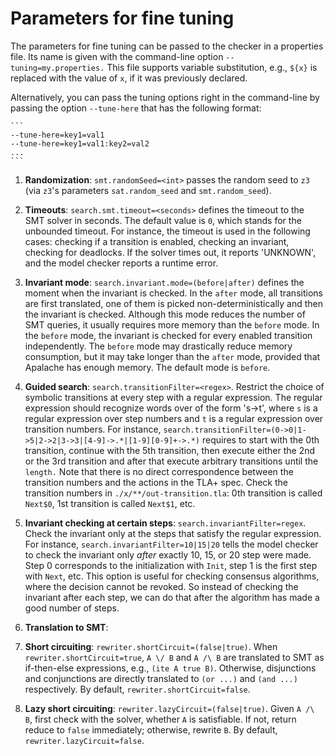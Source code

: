 Parameters for fine tuning
==========================

The parameters for fine tuning can be passed to the checker in a properties
file.  Its name is given with the command-line option `--tuning=my.properties.`
This file supports variable substitution, e.g., `${x}` is replaced with the
value of `x`, if it was previously declared.

Alternatively, you can pass the tuning options right in the command-line by
passing the option `--tune-here` that has the following format:
    
    ```
    --tune-here=key1=val1
    --tune-here=key1=val1:key2=val2
    ...
    ```

1. __Randomization__: `smt.randomSeed=<int>` passes the random seed to `z3`
(via `z3`'s parameters `sat.random_seed` and `smt.random_seed`). 

1. __Timeouts__: `search.smt.timeout=<seconds>` defines the timeout to the
SMT solver in seconds. The default value is `0`, which stands for the unbounded
timeout.  For instance, the timeout is used in the following cases: checking if
a transition is enabled, checking an invariant, checking for deadlocks.  If the
solver times out, it reports 'UNKNOWN', and the model checker reports a runtime
error.

1. __Invariant mode__: `search.invariant.mode=(before|after)` defines the
moment when the invariant is checked. In the `after` mode, all transitions are
first translated, one of them is picked non-deterministically and then the
invariant is checked. Although this mode reduces the number of SMT queries, it
usually requires more memory than the `before` mode. In the `before` mode, the
invariant is checked for every enabled transition independently. The `before`
mode may drastically reduce memory consumption, but it may take longer than the
`after` mode, provided that Apalache has enough memory. The default mode is
`before`.

1. __Guided search__: `search.transitionFilter=<regex>`.
  Restrict the choice of symbolic transitions at every step with a regular expression.
  The regular expression should recognize words over of the form 's->t', where `s`
  is a regular expression over step numbers and `t` is a regular expression over
  transition numbers. For instance,
  `search.transitionFilter=(0->0|1->5|2->2|3->3|[4-9]->.*|[1-9][0-9]+->.*)`
  requires to start with the 0th transition, continue with the 5th transition,
  then execute either the 2nd or the 3rd transition and after that execute
  arbitrary transitions until the `length.` Note that there is no direct correspondence
  between the transition numbers and the actions in the TLA+ spec. Check the 
  transition numbers in `./x/**/out-transition.tla`: 0th transition is called `Next$0`, 1st transition is called `Next$1`, etc.
  
1. __Invariant checking at certain steps__: `search.invariantFilter=regex`.
  Check the invariant only at the steps that satisfy the regular expression.
  For instance, `search.invariantFilter=10|15|20` tells the model checker to
  check the invariant only *after* exactly 10, 15, or 20 step were made. Step 0 corresponds
  to the initialization with ``Init``, step 1 is the first step with ``Next``, etc.
  This option is useful for checking consensus algorithms, where the decision
  cannot be revoked. So instead of checking the invariant after each step, we can
  do that after the algorithm has made a good number of steps. 
  
1. __Translation to SMT__:
  
  1. __Short circuiting__: `rewriter.shortCircuit=(false|true)`. When `rewriter.shortCircuit=true`, `A \/ B` and `A /\ B` are translated to SMT as if-then-else expressions, e.g., `(ite A true B)`. Otherwise, disjunctions and conjunctions are directly translated to `(or ...)` and `(and ...)` respectively. By default, `rewriter.shortCircuit=false`.

  1. __Lazy short circuiting__: `rewriter.lazyCircuit=(false|true)`. Given `A /\ B`, first check with the solver, whether `A` is satisfiable. If not, return reduce to `false` immediately; otherwise, rewrite `B`. By default, `rewriter.lazyCircuit=false`.
